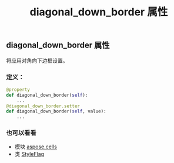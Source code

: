 ﻿---
title: diagonal_down_border 属性
second_title: Aspose.Cells for Python via .NET API 参考资料
description:
type: docs
weight: 80
url: /zh/python-net/aspose.cells/styleflag/diagonal_down_border/
is_root: false
---
## diagonal_down_border 属性

将应用对角向下边框设置。
### 定义：
```python
@property
def diagonal_down_border(self):
    ...
@diagonal_down_border.setter
def diagonal_down_border(self, value):
    ...
```

### 也可以看看
* 模块 [aspose.cells](../../)
* 类 [StyleFlag](/cells/zh/python-net/aspose.cells/styleflag)
